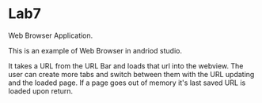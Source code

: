 # Lab7
Web Browser Application.

This is an example of Web Browser in andriod studio.

It takes a URL from the URL Bar and loads that url into the webview.
The user can create more tabs and switch between them with the URL updating and the loaded page.
If a page goes out of memory it's last saved URL is loaded upon return. 
